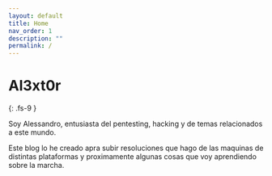 ```yaml
---
layout: default
title: Home
nav_order: 1
description: ""
permalink: /
---
```


# Al3xt0r
{: .fs-9 }

Soy Alessandro, entusiasta del pentesting, hacking y de temas relacionados a este mundo.

Este blog lo he creado apra subir resoluciones que hago de las maquinas de distintas plataformas y proximamente algunas cosas que voy aprendiendo sobre la marcha.
